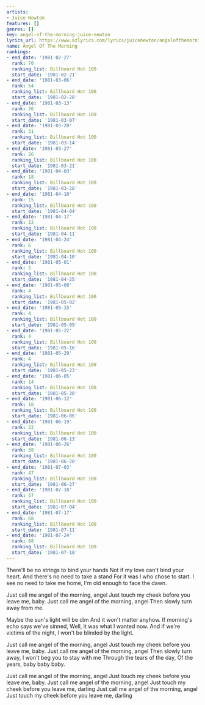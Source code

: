 ```yaml
---
artists:
- Juice Newton
features: []
genres: []
key: angel-of-the-morning-juice-newton
lyrics_url: https://www.azlyrics.com/lyrics/juicenewton/angelofthemorning.html
name: Angel Of The Morning
rankings:
- end_date: '1981-02-27'
  rank: 70
  ranking_list: Billboard Hot 100
  start_date: '1981-02-21'
- end_date: '1981-03-06'
  rank: 54
  ranking_list: Billboard Hot 100
  start_date: '1981-02-28'
- end_date: '1981-03-13'
  rank: 36
  ranking_list: Billboard Hot 100
  start_date: '1981-03-07'
- end_date: '1981-03-20'
  rank: 31
  ranking_list: Billboard Hot 100
  start_date: '1981-03-14'
- end_date: '1981-03-27'
  rank: 26
  ranking_list: Billboard Hot 100
  start_date: '1981-03-21'
- end_date: '1981-04-03'
  rank: 18
  ranking_list: Billboard Hot 100
  start_date: '1981-03-28'
- end_date: '1981-04-10'
  rank: 15
  ranking_list: Billboard Hot 100
  start_date: '1981-04-04'
- end_date: '1981-04-17'
  rank: 12
  ranking_list: Billboard Hot 100
  start_date: '1981-04-11'
- end_date: '1981-04-24'
  rank: 6
  ranking_list: Billboard Hot 100
  start_date: '1981-04-18'
- end_date: '1981-05-01'
  rank: 5
  ranking_list: Billboard Hot 100
  start_date: '1981-04-25'
- end_date: '1981-05-08'
  rank: 4
  ranking_list: Billboard Hot 100
  start_date: '1981-05-02'
- end_date: '1981-05-15'
  rank: 4
  ranking_list: Billboard Hot 100
  start_date: '1981-05-09'
- end_date: '1981-05-22'
  rank: 4
  ranking_list: Billboard Hot 100
  start_date: '1981-05-16'
- end_date: '1981-05-29'
  rank: 4
  ranking_list: Billboard Hot 100
  start_date: '1981-05-23'
- end_date: '1981-06-05'
  rank: 14
  ranking_list: Billboard Hot 100
  start_date: '1981-05-30'
- end_date: '1981-06-12'
  rank: 18
  ranking_list: Billboard Hot 100
  start_date: '1981-06-06'
- end_date: '1981-06-19'
  rank: 22
  ranking_list: Billboard Hot 100
  start_date: '1981-06-13'
- end_date: '1981-06-26'
  rank: 38
  ranking_list: Billboard Hot 100
  start_date: '1981-06-20'
- end_date: '1981-07-03'
  rank: 47
  ranking_list: Billboard Hot 100
  start_date: '1981-06-27'
- end_date: '1981-07-10'
  rank: 57
  ranking_list: Billboard Hot 100
  start_date: '1981-07-04'
- end_date: '1981-07-17'
  rank: 68
  ranking_list: Billboard Hot 100
  start_date: '1981-07-11'
- end_date: '1981-07-24'
  rank: 88
  ranking_list: Billboard Hot 100
  start_date: '1981-07-18'
---
```


There'll be no strings to bind your hands
Not if my love can't bind your heart.
And there's no need to take a stand
For it was I who chose to start.
I see no need to take me home,
I'm old enough to face the dawn.

Just call me angel of the morning, angel
Just touch my cheek before you leave me, baby.
Just call me angel of the morning, angel
Then slowly turn away from me.

Maybe the sun's light will be dim
And it won't matter anyhow.
If morning's echo says we've sinned,
Well, it was what I wanted now.
And if we're  victims of the night,
I won't be blinded by the light.

Just call me angel of the morning, angel
Just touch my cheek before you leave me, baby.
Just call me angel of the morning, angel
Then slowly turn away,
I won't beg you to stay with me
Through the tears of the day,
Of the years, baby baby baby.

Just call me angel of the morning, angel
Just touch my cheek before you leave me, baby.
Just call me angel of the morning, angel
Just touch my cheek before you leave me, darling
Just call me angel of the morning, angel
Just touch my cheek before you leave me, darling



